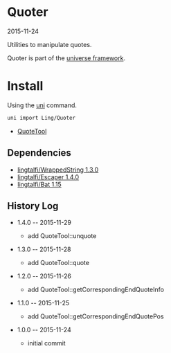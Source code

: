 Quoter
==============
2015-11-24



Utilities to manipulate quotes.




Quoter is part of the [universe framework](https://github.com/karayabin/universe-snapshot).


Install
==========
Using the [uni](https://github.com/lingtalfi/universe-naive-importer) command.
```bash
uni import Ling/Quoter
```




- [QuoteTool](https://github.com/lingtalfi/Quoter/blob/master/QuoteTool.md)







Dependencies
------------------

- [lingtalfi/WrappedString 1.3.0](https://github.com/lingtalfi/WrappedString)
- [lingtalfi/Escaper 1.4.0](https://github.com/lingtalfi/Escaper)
- [lingtalfi/Bat 1.15](https://github.com/lingtalfi/Bat)


History Log
------------------
    
- 1.4.0 -- 2015-11-29

    - add QuoteTool::unquote
    
- 1.3.0 -- 2015-11-28

    - add QuoteTool::quote
    
- 1.2.0 -- 2015-11-26

    - add QuoteTool::getCorrespondingEndQuoteInfo
    
- 1.1.0 -- 2015-11-25

    - add QuoteTool::getCorrespondingEndQuotePos
    
- 1.0.0 -- 2015-11-24

    - initial commit
    
    
